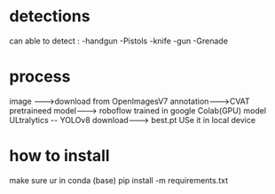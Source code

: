# detections
can able to detect :
-handgun 
-Pistols
-knife
-gun
-Grenade
# process
image --->download from OpenImagesV7
annotation--->CVAT
pretraineed model---> roboflow
trained in google Colab(GPU)
model ULtralytics -- YOLOv8
download---> best.pt 
USe it in local device

# how to install
make sure ur in conda (base)
pip install -m requirements.txt 

